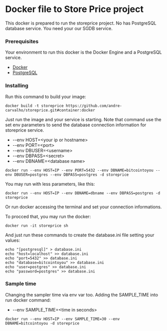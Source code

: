 # Docker file to Store Price project

This docker is prepared to run the storeprice project. No has PostgreSQL database service. You need your our SGDB service.

### Prerequisites

Your environment to run this docker is the Docker Engine and a PostgreSQL service.

- [Docker](https://docs.docker.com/install/)
- [PostgreSQL](https://www.postgresql.org/)

### Installing

Run this command to build your image:

```
docker build -t storeprice https://github.com/andre-carvalho/storeprice.git#container:docker

```
Just run the image and your service is starting. Note that command use the set env parameters to send the database connection information for storeprice service.

* --env HOST=&lt;your ip or hostname&gt;
* --env PORT=&lt;port&gt;
* --env DBUSER=&lt;username&gt;
* --env DBPASS=&lt;secret&gt;
* --env DBNAME=&lt;database name&gt;

```
docker run --env HOST=IP --env PORT=5432 --env DBNAME=bitcointoyou --env DBUSER=postgres --env DBPASS=postgres -d storeprice
```

You may run with less parameters, like this:

```
docker run --env HOST=IP --env DBNAME=dbname --env DBPASS=postgres -d storeprice
```

Or run docker accessing the terminal and set your connection informations.

To procced that, you may run the docker:

```
docker run -it storeprice sh
```
And just run these commands to create the database.ini file setting your values:
```
echo "[postgresql]" > database.ini
echo "host=localhost" >> database.ini
echo "port=5432" >> database.ini
echo "database=bitcointoyou" >> database.ini
echo "user=postgres" >> database.ini
echo "password=postgres" >> database.ini
```

### Sample time

Changing the sampler time via env var too. Adding the SAMPLE_TIME into run docker command:

* --env SAMPLE_TIME=&lt;time in seconds&gt;

```
docker run --env HOST=IP --env SAMPLE_TIME=30 --env DBNAME=bitcointoyou -d storeprice
```
